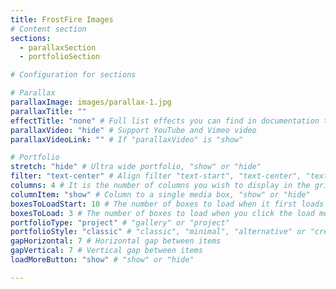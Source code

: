 ```yaml
---
title: FrostFire Images
# Content section
sections:
  - parallaxSection
  - portfolioSection

# Configuration for sections

# Parallax
parallaxImage: images/parallax-1.jpg
parallaxTitle: ""
effectTitle: "none" # Full list effects you can find in documentation theme
parallaxVideo: "hide" # Support YouTube and Vimeo video 
parallaxVideoLink: "" # If "parallaxVideo" is "show"

# Portfolio
stretch: "hide" # Ultra wide portfolio, "show" or "hide"
filter: "text-center" # Align filter "text-start", "text-center", "text-end" or "d-none"
columns: 4 # It is the number of columns you wish to display in the grid
columnItem: "show" # Column to a single media box, "show" or "hide"
boxesToLoadStart: 10 # The number of boxes to load when it first loads the grid
boxesToLoad: 3 # The number of boxes to load when you click the load more button 
portfolioType: "project" # "gallery" or "project"
portfolioStyle: "classic" # "classic", "minimal", "alternative" or "creative"
gapHorizontal: 7 # Horizontal gap between items
gapVertical: 7 # Vertical gap between items
loadMoreButton: "show" # "show" or "hide"

---
```

